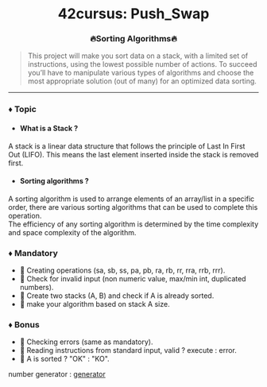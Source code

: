 <div align="center">

# 42cursus: Push_Swap
### 🔥Sorting Algorithms🔥
</div>

> This project will make you sort data on a stack, with a limited set of instructions, using
the lowest possible number of actions. To succeed you’ll have to manipulate various
types of algorithms and choose the most appropriate solution (out of many) for an
optimized data sorting.
---

### ♦️  Topic
  - #### What is a Stack ?</br>
  A stack is a linear data structure that follows the principle of Last In First Out (LIFO). This means the last element inserted inside the stack is removed first.
  - #### Sorting algorithms ?</br>
  A sorting algorithm is used to arrange elements of an array/list in a specific order, there are various sorting algorithms that can be used to complete this operation.</br>The efficiency of any sorting algorithm is determined by the time complexity and space complexity of the algorithm.

### ♦️  Mandatory
  - 🔹 Creating operations (sa, sb, ss, pa, pb, ra, rb, rr, rra, rrb, rrr).
  - 🔹 Check for invalid input (non numeric value, max/min int, duplicated numbers).
  - 🔹 Create two stacks (A, B) and check if A is already sorted.
  - 🔹 make your algorithm based on stack A size.

### ♦️  Bonus
  - 🔹 Checking errors (same as mandatory).
  - 🔹 Reading instructions from standard input, valid ? execute : error.
  - 🔹 A is sorted ? "OK" : "KO".

number generator : <a href="https://numbergenerator.org/">generator<a>
